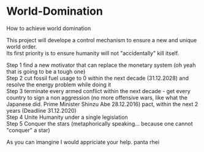 # World-Domination
How to achieve world domination

This project will develope a control mechanism to ensure a new and unique world order.   
Its first priority is to ensure humanity will not "accidentally" kill itself.   
  
Step 1 find a new motivator that can replace the monetary system (oh yeah that is going to be a tough one)  
Step 2 cut fossil fuel usage to 0 within the next decade (31.12.2028) and resolve the energy problem while doing it  
Step 3 terminate every armed conflict within the next decade - get every country to sign a non aggression (no more offensive wars, like what the Japanese did. Prime Minister Shinzu Abe 28.12.2016) pact, within the next 2 years (Deadline 31.12.2020)  
Step 4 Unite Humanity under a single legislation   
Step 5 Conquer the stars (metaphorically speaking... because one cannot "conquer" a star)  
  
As you can imangine I would appriciate your help.
panta rhei
